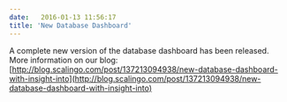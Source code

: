 ```yaml
---
date:   2016-01-13 11:56:17
title: 'New Database Dashboard'
---
```


A complete new version of the database dashboard has been released.
More information on our blog: [http://blog.scalingo.com/post/137213094938/new-database-dashboard-with-insight-into](http://blog.scalingo.com/post/137213094938/new-database-dashboard-with-insight-into)
